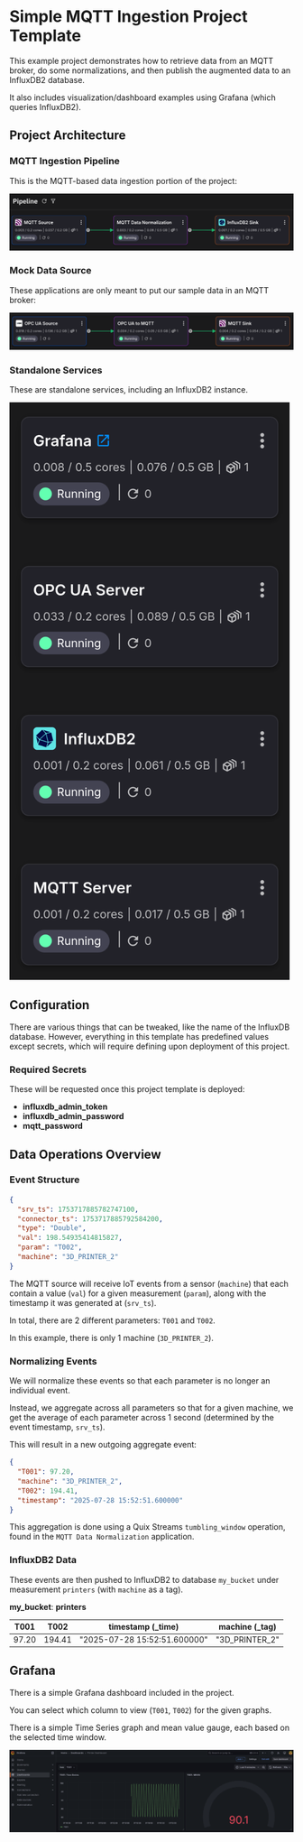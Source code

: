 # Simple MQTT Ingestion Project Template

This example project demonstrates how to retrieve data from an MQTT broker, 
do some normalizations, and then publish the augmented data to an InfluxDB2 database.

It also includes visualization/dashboard examples using Grafana (which queries InfluxDB2).



## Project Architecture

### MQTT Ingestion Pipeline

This is the MQTT-based data ingestion portion of the project:

![img](images/pipeline.png)



### Mock Data Source

These applications are only meant to put our sample data in an MQTT broker:

![img](images/datagen.png)


### Standalone Services

These are standalone services, including an InfluxDB2 instance.

![img](images/services.png)




## Configuration

There are various things that can be tweaked, like the name of the InfluxDB database. 
However, everything in this template has predefined values except secrets, which will
require defining upon deployment of this project.

### Required Secrets

These will be requested once this project template is deployed:

- **influxdb_admin_token**
- **influxdb_admin_password**
- **mqtt_password**



## Data Operations Overview

### Event Structure
```json
{
  "srv_ts": 1753717885782747100,
  "connector_ts": 1753717885792584200,
  "type": "Double",
  "val": 198.54935414815827,
  "param": "T002",
  "machine": "3D_PRINTER_2"
}
```

The MQTT source will receive IoT events from a sensor (`machine`) that each contain a 
value (`val`) for a given measurement (`param`), along with the timestamp it was 
generated at (`srv_ts`).

In total, there are 2 different parameters: `T001` and `T002`.

In this example, there is only 1 machine (`3D_PRINTER_2`).


### Normalizing Events

We will normalize these events so that each parameter is no longer an individual event.

Instead, we aggregate across all parameters so that for a given machine, we get the 
average of each parameter across 1 second (determined by the event timestamp, `srv_ts`).

This will result in a new outgoing aggregate event:

```json
{
  "T001": 97.20,
  "machine": "3D_PRINTER_2",
  "T002": 194.41,
  "timestamp": "2025-07-28 15:52:51.600000"
}
```

This aggregation is done using a Quix Streams `tumbling_window` operation, found in the
`MQTT Data Normalization` application.


### InfluxDB2 Data

These events are then pushed to InfluxDB2 to database `my_bucket` under measurement 
`printers` (with `machine` as a tag).


**my_bucket**: **printers**

| T001  | T002   | timestamp (_time)            | machine (_tag)   |
|-------|--------|------------------------------|------------------|
| 97.20 | 194.41 | "2025-07-28 15:52:51.600000" | "3D_PRINTER_2"   |



## Grafana

There is a simple Grafana dashboard included in the project.

You can select which column to view (`T001`, `T002`) for the given graphs.

There is a simple Time Series graph and mean value gauge, each based on the 
selected time window.

![img](images/grafana.png)